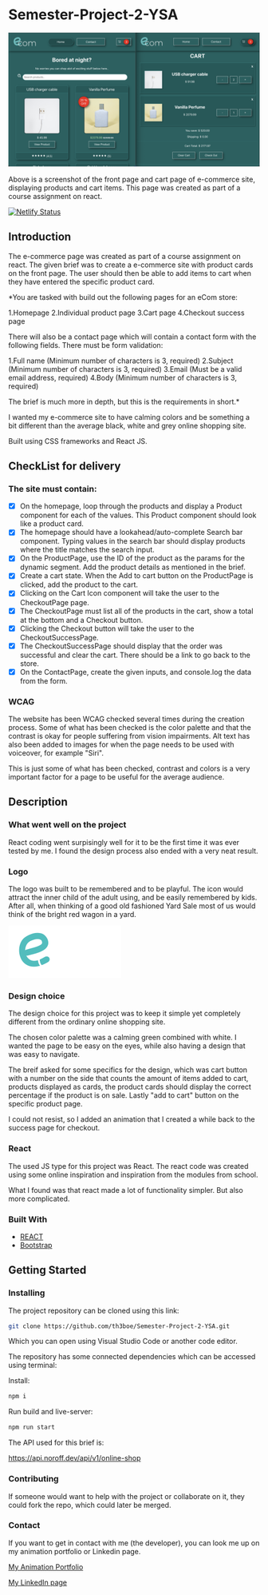 # Semester-Project-2-YSA

![image](/src/images/ecom-preview-image.png)

Above is a screenshot of the front page and cart page of e-commerce site, displaying products and cart items. This page was created as part of a course assignment on react.

[![Netlify Status](https://api.netlify.com/api/v1/badges/b0bbdff6-5ce9-4b85-89dc-b19e3f7f973f/deploy-status)](https://app.netlify.com/sites/boe-com/deploys)

## Introduction

The e-commerce page was created as part of a course assignment on react. The given brief was to create a e-commerce site with product cards on the front page. The user should then be able to add items to cart when they have entered the specific product card.

\*You are tasked with build out the following pages for an eCom store:

1.Homepage
2.Individual product page
3.Cart page
4.Checkout success page

There will also be a contact page which will contain a contact form with the following fields. There must be form validation:

1.Full name (Minimum number of characters is 3, required)
2.Subject (Minimum number of characters is 3, required)
3.Email (Must be a valid email address, required)
4.Body (Minimum number of characters is 3, required)

The brief is much more in depth, but this is the requirements in short.\*

I wanted my e-commerce site to have calming colors and be something a bit different than the average black, white and grey online shopping site.

Built using CSS frameworks and React JS.

## CheckList for delivery

### The site must contain:

- [x] On the homepage, loop through the products and display a Product component for each of the values. This Product component should look like a product card.
- [x] The homepage should have a lookahead/auto-complete Search bar component. Typing values in the search bar should display products where the title matches the search input.
- [x] On the ProductPage, use the ID of the product as the params for the dynamic segment. Add the product details as mentioned in the brief.
- [x] Create a cart state. When the Add to cart button on the ProductPage is clicked, add the product to the cart.
- [x] Clicking on the Cart Icon component will take the user to the CheckoutPage page.
- [x] The CheckoutPage must list all of the products in the cart, show a total at the bottom and a Checkout button.
- [x] Clicking the Checkout button will take the user to the CheckoutSuccessPage.
- [x] The CheckoutSuccessPage should display that the order was successful and clear the cart. There should be a link to go back to the store.
- [x] On the ContactPage, create the given inputs, and console.log the data from the form.

### WCAG

The website has been WCAG checked several times during the creation process. Some of what has been checked is the color palette and that the contrast is okay for people suffering from vision impairments. Alt text has also been added to images for when the page needs to be used with voiceover, for example "Siri".

This is just some of what has been checked, contrast and colors is a very important factor for a page to be useful for the average audience.

## Description

### What went well on the project

React coding went surpisingly well for it to be the first time it was ever tested by me. I found the design process also ended with a very neat result.

### Logo

The logo was built to be remembered and to be playful. The icon would attract the inner child of the adult using, and be easily remembered by kids. After all, when thinking of a good old fashioned Yard Sale most of us would think of the bright red wagon in a yard.

![image](/src/images/logo.png)

### Design choice

The design choice for this project was to keep it simple yet completely different from the ordinary online shopping site.

The chosen color palette was a calming green combined with white. I wanted the page to be easy on the eyes, while also having a design that was easy to navigate.

The breif asked for some specifics for the design, which was cart button with a number on the side that counts the amount of items added to cart, products displayed as cards, the product cards should display the correct percentage if the product is on sale. Lastly "add to cart" button on the specific product page.

I could not resist, so I added an animation that I created a while back to the success page for checkout.

### React

The used JS type for this project was React. The react code was created using some online inspiration and inspiration from the modules from school.

What I found was that react made a lot of functionality simpler. But also more complicated.

### Built With

- [REACT](https://react.dev/)
- [Bootstrap](https://react-bootstrap.netlify.app/)

## Getting Started

### Installing

The project repository can be cloned using this link:

```bash
git clone https://github.com/th3boe/Semester-Project-2-YSA.git
```

Which you can open using Visual Studio Code or another code editor.

The repository has some connected dependencies which can be accessed using terminal:

Install:

```bash
npm i
```

Run build and live-server:

```bash
npm run start
```

The API used for this brief is:

https://api.noroff.dev/api/v1/online-shop

### Contributing

If someone would want to help with the project or collaborate on it, they could fork the repo, which could later be merged.

### Contact

If you want to get in contact with me (the developer), you can look me up on my animation portfolio or Linkedin page.

[My Animation Portfolio](www.boe3am.com)

[My LinkedIn page](https://www.linkedin.com/in/benedicte-%C3%B8verb%C3%B8-9b35b2162/)
